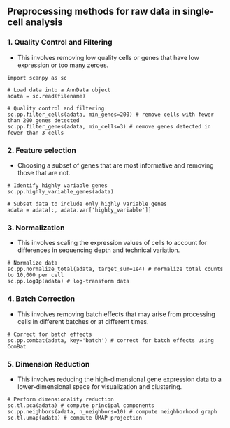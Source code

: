 ## Preprocessing methods for raw data in single-cell analysis

### 1. Quality Control and Filtering

-   This involves removing low quality cells or genes that have low expression or too many zeroes.

```
import scanpy as sc

# Load data into a AnnData object
adata = sc.read(filename)

# Quality control and filtering
sc.pp.filter_cells(adata, min_genes=200) # remove cells with fewer than 200 genes detected
sc.pp.filter_genes(adata, min_cells=3) # remove genes detected in fewer than 3 cells
```

### 2. Feature selection

-   Choosing a subset of genes that are most informative and removing those that are not.

```
# Identify highly variable genes
sc.pp.highly_variable_genes(adata)

# Subset data to include only highly variable genes
adata = adata[:, adata.var['highly_variable']]
```

### 3. Normalization

-   This involves scaling the expression values of cells to account for differences in sequencing depth and technical variation.

```
# Normalize data
sc.pp.normalize_total(adata, target_sum=1e4) # normalize total counts to 10,000 per cell
sc.pp.log1p(adata) # log-transform data
```

### 4. Batch Correction

-   This involves removing batch effects that may arise from processing cells in different batches or at different times.

```
# Correct for batch effects
sc.pp.combat(adata, key='batch') # correct for batch effects using ComBat
```

### 5. Dimension Reduction

-   This involves reducing the high-dimensional gene expression data to a lower-dimensional space for visualization and clustering.

```
# Perform dimensionality reduction
sc.tl.pca(adata) # compute principal components
sc.pp.neighbors(adata, n_neighbors=10) # compute neighborhood graph
sc.tl.umap(adata) # compute UMAP projection
```


